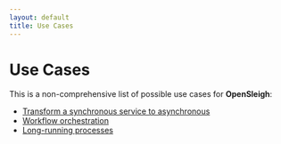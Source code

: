 ```yaml
---
layout: default
title: Use Cases
---
```


# Use Cases

This is a non-comprehensive list of possible use cases for **OpenSleigh**:

- [Transform a synchronous service to asynchronous](/use-cases/sync-to-async)
- [Workflow orchestration](/use-cases/workflow-orchestration)
- [Long-running processes](/use-cases/long-running-processes)
